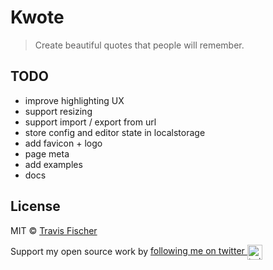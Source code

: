 # Kwote

> Create beautiful quotes that people will remember.

## TODO

- improve highlighting UX
- support resizing
- support import / export from url
- store config and editor state in localstorage
- add favicon + logo
- page meta
- add examples
- docs

## License

MIT © [Travis Fischer](https://transitivebullsh.it)

Support my open source work by <a href="https://twitter.com/transitive_bs">following me on twitter <img src="https://storage.googleapis.com/saasify-assets/twitter-logo.svg" alt="twitter" height="24px" align="center"></a>
